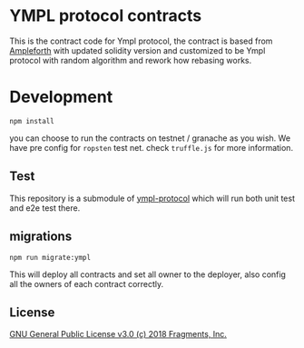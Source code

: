 # YMPL protocol contracts
This is the contract code for Ympl protocol, the contract is based from [Ampleforth](https://github.com/ampleforth/uFragments) with updated solidity version and customized to be Ympl protocol with random algorithm and rework how rebasing works.

# Development
```
npm install
```

you can choose to run the contracts on testnet / granache as you wish. We have pre config for `ropsten` test net. check `truffle.js` for more information.

## Test

This repository is a submodule of [ympl-protocol](https://github.com/ympl-protocol/ympl-protocol) which will run both unit test and e2e test there.


## migrations

```
npm run migrate:ympl
```
This will deploy all contracts and set all owner to the deployer, also config all the owners of each contract correctly.

## License

[GNU General Public License v3.0 (c) 2018 Fragments, Inc.](./LICENSE)
